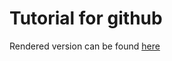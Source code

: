 # Tutorial for github

Rendered version can be found [here](https://ndombrowski.github.io/Ggplot_tutorial/)
